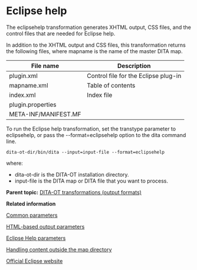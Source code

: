 # Eclipse help

The eclipsehelp transformation generates XHTML output, CSS files, and the control files that are needed for Eclipse help.

In addition to the XHTML output and CSS files, this transformation returns the following files, where mapname is the name of the master DITA map.

|File name|Description|
|---------|-----------|
|plugin.xml|Control file for the Eclipse plug-in|
|mapname.xml|Table of contents|
|index.xml|Index file|
|plugin.properties| |
|META-INF/MANIFEST.MF| |

To run the Eclipse help transformation, set the transtype parameter to eclipsehelp, or pass the --format=eclipsehelp option to the dita command line.

```
dita-ot-dir/bin/dita --input=input-file --format=eclipsehelp
```

where:

-   dita-ot-dir is the DITA-OT installation directory.
-   input-file is the DITA map or DITA file that you want to process.

**Parent topic:** [DITA-OT transformations \(output formats\)](../topics/output-formats.md)

**Related information**  


[Common parameters](../parameters/parameters-base.md)

[HTML-based output parameters](../parameters/parameters-base-html.md)

[Eclipse Help parameters](../parameters/parameters-eclipsehelp.md)

[Handling content outside the map directory](../parameters/generate-copy-outer.md)

[Official Eclipse website](http://www.eclipse.org)

